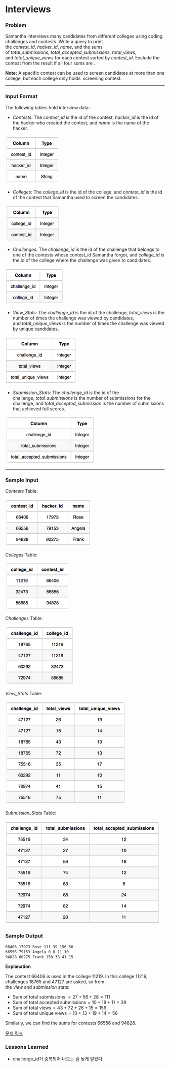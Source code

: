 # Interviews

### Problem

Samantha interviews many candidates from different colleges using coding challenges and contests. Write a query to print the *contest_id*, *hacker_id*, *name*, and the sums of *total_submissions*, *total_accepted_submissions*, *total_views*, and *total_unique_views* for each contest sorted by *contest_id*. Exclude the contest from the result if all four sums are .

**Note:** A specific contest can be used to screen candidates at more than one college, but each college only holds  screening contest.

---

### Input Format

The following tables hold interview data:

- *Contests:* The *contest_id* is the id of the contest, *hacker_id* is the id of the hacker who created the contest, and *name* is the name of the hacker.

![image.png](image.png)

- *Colleges:* The *college_id* is the id of the college, and *contest_id* is the id of the contest that Samantha used to screen the candidates.

![image.png](image%201.png)

- *Challenges:* The *challenge_id* is the id of the challenge that belongs to one of the contests whose contest_id Samantha forgot, and *college_id* is the id of the college where the challenge was given to candidates.

![image.png](image%202.png)

- *View_Stats:* The *challenge_id* is the id of the challenge, *total_views* is the number of times the challenge was viewed by candidates, and *total_unique_views* is the number of times the challenge was viewed by unique candidates.

![image.png](image%203.png)

- *Submission_Stats:* The *challenge_id* is the id of the challenge, *total_submissions* is the number of submissions for the challenge, and *total_accepted_submission* is the number of submissions that achieved full scores.

![image.png](image%204.png)

---

### **Sample Input**

*Contests* Table:

![image.png](image%205.png)

*Colleges* Table:

![image.png](image%206.png)

*Challenges* Table:

![image.png](image%207.png)

*View_Stats* Table:

![image.png](image%208.png)

*Submission_Stats* Table:

![image.png](image%209.png)

### **Sample Output**

```
66406 17973 Rose 111 39 156 56
66556 79153 Angela 0 0 11 10
94828 80275 Frank 150 38 41 15
```

**Explanation**

The contest $66406$ is used in the college $11219$. In this college $11219$, challenges $18765$ and $47127$ are asked, so from the *view* and *submission* stats:

- Sum of total submissions $= 27+56+28=111$
- Sum of total accepted submissions$=10+18+11=39$
- Sum of total views$=43+72+26+15=156$
- Sum of total unique views$=10+13+19+14=56$

Similarly, we can find the sums for contests $66556$ and $94828$.

[문제 링크](https://www.hackerrank.com/challenges/interviews/problem?isFullScreen=true)

### Lessons Learned

- challenge_id가 중복되어 나오는 걸 늦게 알았다.